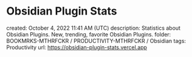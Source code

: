 # Obsidian Plugin Stats

created: October 4, 2022 11:41 AM (UTC)
description: Statistics about Obsidian Plugins. New, trending, favorite Obsidian Plugins.
folder: BOOKMRKS-MTHRFCKR / PRODUCTIVITY-MTHRFCKR / Obsidian
tags: Productivity
url: https://obsidian-plugin-stats.vercel.app